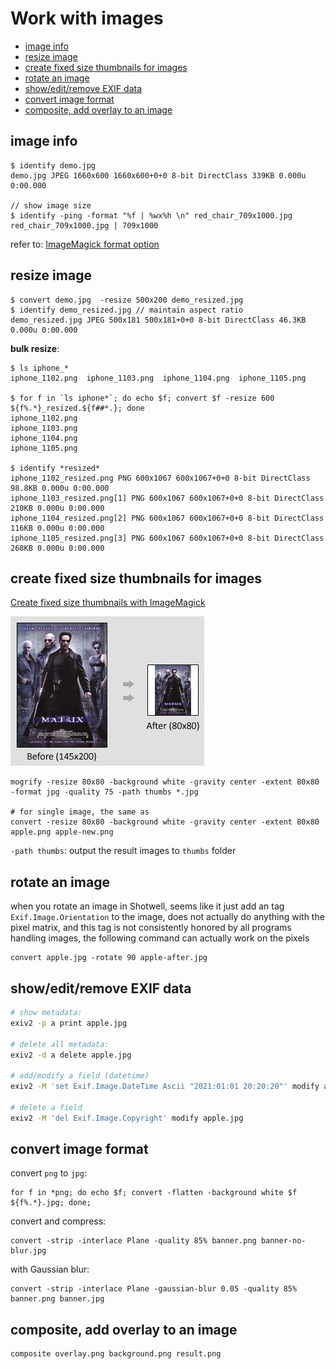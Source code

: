 # Work with images

- [image info](#image-info)
- [resize image](#resize-image)
- [create fixed size thumbnails for images](#create-fixed-size-thumbnails-for-images)
- [rotate an image](#rotate-an-image)
- [show/edit/remove EXIF data](#showeditremove-exif-data)
- [convert image format](#convert-image-format)
- [composite, add overlay to an image](#composite-add-overlay-to-an-image)

## image info

    $ identify demo.jpg
    demo.jpg JPEG 1660x600 1660x600+0+0 8-bit DirectClass 339KB 0.000u 0:00.000

    // show image size
    $ identify -ping -format "%f | %wx%h \n" red_chair_709x1000.jpg
    red_chair_709x1000.jpg | 709x1000

refer to: [ImageMagick format option][imagemagick-format-options]

## resize image

    $ convert demo.jpg  -resize 500x200 demo_resized.jpg
    $ identify demo_resized.jpg // maintain aspect ratio
    demo_resized.jpg JPEG 500x181 500x181+0+0 8-bit DirectClass 46.3KB 0.000u 0:00.000

**bulk resize**:

    $ ls iphone_*
    iphone_1102.png  iphone_1103.png  iphone_1104.png  iphone_1105.png

    $ for f in `ls iphone*`; do echo $f; convert $f -resize 600 ${f%.*}_resized.${f##*.}; done
    iphone_1102.png
    iphone_1103.png
    iphone_1104.png
    iphone_1105.png

    $ identify *resized*
    iphone_1102_resized.png PNG 600x1067 600x1067+0+0 8-bit DirectClass 98.8KB 0.000u 0:00.000
    iphone_1103_resized.png[1] PNG 600x1067 600x1067+0+0 8-bit DirectClass 210KB 0.000u 0:00.000
    iphone_1104_resized.png[2] PNG 600x1067 600x1067+0+0 8-bit DirectClass 116KB 0.000u 0:00.000
    iphone_1105_resized.png[3] PNG 600x1067 600x1067+0+0 8-bit DirectClass 268KB 0.000u 0:00.000

## create fixed size thumbnails for images

[Create fixed size thumbnails with ImageMagick](http://cubiq.org/create-fixed-size-thumbnails-with-imagemagick)

![Demo](./images/imagemagick-create-fixed-size-thumbnails.jpeg)

```shell
mogrify -resize 80x80 -background white -gravity center -extent 80x80 -format jpg -quality 75 -path thumbs *.jpg

# for single image, the same as
convert -resize 80x80 -background white -gravity center -extent 80x80 apple.png apple-new.png
```

`-path thumbs`: output the result images to `thumbs` folder

## rotate an image

when you rotate an image in Shotwell, seems like it just add an tag `Exif.Image.Orientation` to the image, does not actually do anything with the pixel matrix, and this tag is not consistently honored by all programs handling images, the following command can actually work on the pixels

    convert apple.jpg -rotate 90 apple-after.jpg

## show/edit/remove EXIF data

```sh
# show metadata:
exiv2 -p a print apple.jpg

# delete all metadata:
exiv2 -d a delete apple.jpg

# add/modify a field (datetime)
exiv2 -M 'set Exif.Image.DateTime Ascii "2021:01:01 20:20:20"' modify apple.jpg

# delete a field
exiv2 -M 'del Exif.Image.Copyright' modify apple.jpg
```

## convert image format

convert `png` to `jpg`:

    for f in *png; do echo $f; convert -flatten -background white $f ${f%.*}.jpg; done;

convert and compress:

    convert -strip -interlace Plane -quality 85% banner.png banner-no-blur.jpg

with Gaussian blur:

    convert -strip -interlace Plane -gaussian-blur 0.05 -quality 85% banner.png banner.jpg

## composite, add overlay to an image

    composite overlay.png background.png result.png

[imagemagick-format-options]: http://www.imagemagick.org/script/escape.php

